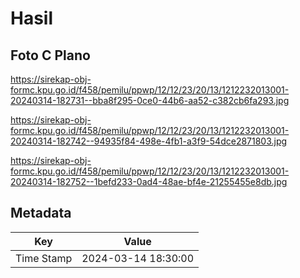 # Hasil

## Foto C Plano

https://sirekap-obj-formc.kpu.go.id/f458/pemilu/ppwp/12/12/23/20/13/1212232013001-20240314-182731--bba8f295-0ce0-44b6-aa52-c382cb6fa293.jpg

https://sirekap-obj-formc.kpu.go.id/f458/pemilu/ppwp/12/12/23/20/13/1212232013001-20240314-182742--94935f84-498e-4fb1-a3f9-54dce2871803.jpg

https://sirekap-obj-formc.kpu.go.id/f458/pemilu/ppwp/12/12/23/20/13/1212232013001-20240314-182752--1befd233-0ad4-48ae-bf4e-21255455e8db.jpg


## Metadata

| Key        | Value               |
| ---------- | ------------------- |
| Time Stamp | 2024-03-14 18:30:00 |



